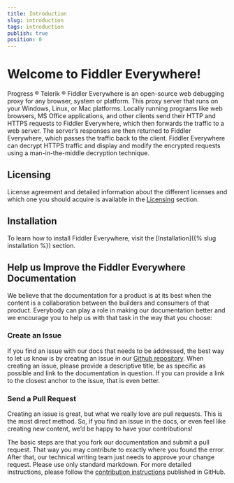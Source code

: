 ```yaml
---
title: Introduction
slug: introduction
tags: introduction
publish: true
position: 0
---
```

# Welcome to Fiddler Everywhere!


Progress ® Telerik ® Fiddler Everywhere is an open-source web debugging proxy for any browser, system or platform. This proxy server that runs on your Windows, Linux, or Mac platforms. 
Locally running programs like web browsers, MS Office applications, and other clients send their HTTP and HTTPS requests to Fiddler Everywhere, which then forwards the traffic to a web server. The server’s responses are then returned to Fiddler Everywhere, which passes the traffic back to the client. Fiddler Everywhere can decrypt HTTPS traffic and display and modify the encrypted requests using a man-in-the-middle decryption technique.  

## Licensing
License agreement and detailed information about the different licenses and which one you should acquire is available in the [Licensing](https://www.telerik.com/purchase/license-agreement/fiddler) section.

## Installation
To learn how to install Fiddler Everywhere, visit the [Installation]({% slug installation %}) section.

## Help us Improve the Fiddler Everywhere Documentation
We believe that the documentation for a product is at its best when the content is a collaboration between the builders and consumers of that product. Everybody can play a role in making our documentation better and we encourage you to help us with that task in the way that you choose:

### Create an Issue

If you find an issue with our docs that needs to be addressed, the best way to let us know is by creating an issue in our [Github repository](https://github.com/telerik/fiddler-everywhere-docs). When creating an issue, please provide a descriptive title, be as specific as possible and link to the documentation in question. If you can provide a link to the closest anchor to the issue, that is even better.

### Send a Pull Request

Creating an issue is great, but what we really love are pull requests. This is the most direct method. So, if you find an issue in the docs, or even feel like creating new content, we’d be happy to have your contributions! 

The basic steps are that you fork our documentation and submit a pull request. That way you may contribute to exactly where you found the error. After that, our technical writing team just needs to approve your change request. Please use only standard markdown. For more detailed instructions, please follow the [contribution instructions](https://github.com/telerik/fiddler-everywhere-docs#contributing) published in GitHub.
